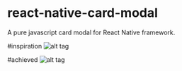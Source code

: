 # react-native-card-modal
A pure javascript card modal for React Native framework.

#inspiration
![alt tag](https://raw.githubusercontent.com/ggomaeng/react-native-card-modal/master/inspiration.gif)

#achieved
![alt tag](https://raw.githubusercontent.com/ggomaeng/react-native-card-modal/master/demo.gif)
